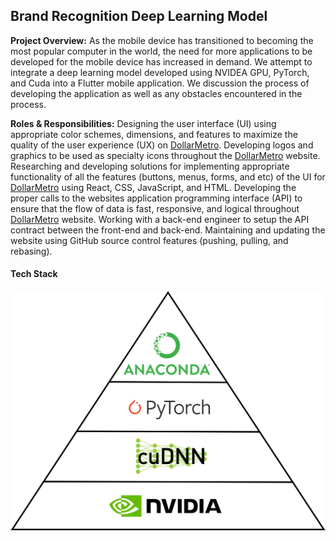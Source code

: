 ## Brand Recognition Deep Learning Model 

**Project Overview:** As the mobile device has transitioned to becoming the most popular computer in the world, the need for more applications to be developed for the mobile device has increased in demand.  We attempt to integrate a deep learning model developed using NVIDEA GPU, PyTorch, and Cuda into a Flutter mobile application.  We discussion the process of developing the application as well as any obstacles encountered in the process.     


**Roles & Responsibilities:** Designing the user interface (UI) using appropriate color schemes, dimensions, and features to maximize the quality of the user experience (UX) on <a href="https://beta.dollarmetro.com/dashboard">DollarMetro</a>.  Developing logos and graphics to be used as specialty icons throughout the <a href="https://beta.dollarmetro.com/dashboard">DollarMetro</a> website.  Researching and developing solutions for implementing appropriate functionality of all the features (buttons, menus, forms, and etc) of the UI for <a href="https://beta.dollarmetro.com/dashboard">DollarMetro</a> using React, CSS, JavaScript, and HTML.  Developing the proper calls to the websites application programming interface (API) to ensure that the flow of data is fast, responsive, and logical throughout <a href="https://beta.dollarmetro.com/dashboard">DollarMetro</a> website.  Working with a back-end engineer to setup the API contract between the front-end and back-end.  Maintaining and updating the website using GitHub source control features (pushing, pulling, and rebasing).    

#### Tech Stack

<img src="images/DL Tech Stack.png?raw=true"/>



<!--For more details see [GitHub Flavored Markdown](https://guides.github.com/features/mastering-markdown/).-->

